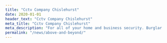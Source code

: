 ```yaml
---
title: "Cctv Company Chislehurst"
date: 2020-01-01
header_text: "Cctv Company Chislehurst"
meta_title: "Cctv Company Chislehurst"
meta_description: "For all of your home and business security. Burglar Alarm Servicing, Burglar Alarm Installation, Alarm Battery and CCTV. Call 020 8302 4065 or email us."
permalink: "/news/above-and-beyond/"
---
```


